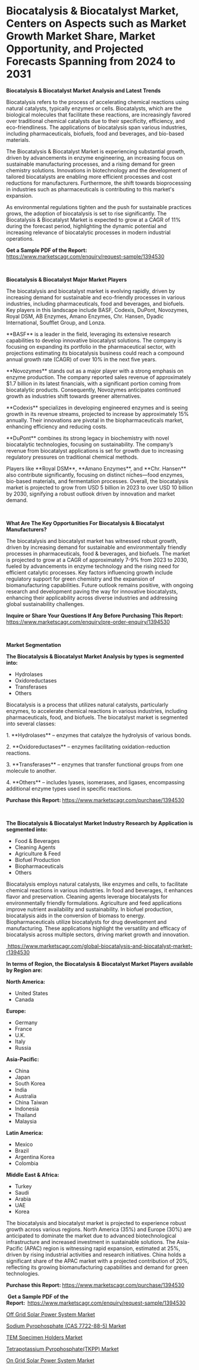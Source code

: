 <p><h1>Biocatalysis & Biocatalyst Market, Centers on Aspects such as Market Growth Market Share, Market Opportunity, and Projected Forecasts Spanning from 2024 to 2031</h1></p><p><strong>Biocatalysis & Biocatalyst Market Analysis and Latest Trends</strong></p>
<p><p>Biocatalysis refers to the process of accelerating chemical reactions using natural catalysts, typically enzymes or cells. Biocatalysts, which are the biological molecules that facilitate these reactions, are increasingly favored over traditional chemical catalysts due to their specificity, efficiency, and eco-friendliness. The applications of biocatalysis span various industries, including pharmaceuticals, biofuels, food and beverages, and bio-based materials.</p><p>The Biocatalysis & Biocatalyst Market is experiencing substantial growth, driven by advancements in enzyme engineering, an increasing focus on sustainable manufacturing processes, and a rising demand for green chemistry solutions. Innovations in biotechnology and the development of tailored biocatalysts are enabling more efficient processes and cost reductions for manufacturers. Furthermore, the shift towards bioprocessing in industries such as pharmaceuticals is contributing to this market's expansion.</p><p>As environmental regulations tighten and the push for sustainable practices grows, the adoption of biocatalysis is set to rise significantly. The Biocatalysis & Biocatalyst Market is expected to grow at a CAGR of 11% during the forecast period, highlighting the dynamic potential and increasing relevance of biocatalytic processes in modern industrial operations.</p></p>
<p><strong>Get a Sample PDF of the Report:&nbsp;</strong> <a href="https://www.marketscagr.com/enquiry/request-sample/1394530">https://www.marketscagr.com/enquiry/request-sample/1394530</a></p>
<p>&nbsp;</p>
<p><strong>Biocatalysis & Biocatalyst Major Market Players</strong></p>
<p><p>The biocatalysis and biocatalyst market is evolving rapidly, driven by increasing demand for sustainable and eco-friendly processes in various industries, including pharmaceuticals, food and beverages, and biofuels. Key players in this landscape include BASF, Codexis, DuPont, Novozymes, Royal DSM, AB Enzymes, Amano Enzymes, Chr. Hansen, Dyadic International, Soufflet Group, and Lonza.</p><p>**BASF** is a leader in the field, leveraging its extensive research capabilities to develop innovative biocatalyst solutions. The company is focusing on expanding its portfolio in the pharmaceutical sector, with projections estimating its biocatalysis business could reach a compound annual growth rate (CAGR) of over 10% in the next five years.</p><p>**Novozymes** stands out as a major player with a strong emphasis on enzyme production. The company reported sales revenue of approximately $1.7 billion in its latest financials, with a significant portion coming from biocatalytic products. Consequently, Novozymes anticipates continued growth as industries shift towards greener alternatives.</p><p>**Codexis** specializes in developing engineered enzymes and is seeing growth in its revenue streams, projected to increase by approximately 15% annually. Their innovations are pivotal in the biopharmaceuticals market, enhancing efficiency and reducing costs.</p><p>**DuPont** combines its strong legacy in biochemistry with novel biocatalytic technologies, focusing on sustainability. The company’s revenue from biocatalyst applications is set for growth due to increasing regulatory pressures on traditional chemical methods.</p><p>Players like **Royal DSM**, **Amano Enzymes**, and **Chr. Hansen** also contribute significantly, focusing on distinct niches—food enzymes, bio-based materials, and fermentation processes. Overall, the biocatalysis market is projected to grow from USD 5 billion in 2023 to over USD 10 billion by 2030, signifying a robust outlook driven by innovation and market demand.</p></p>
<p>&nbsp;</p>
<p><strong>What Are The Key Opportunities For Biocatalysis & Biocatalyst Manufacturers?</strong></p>
<p><p>The biocatalysis and biocatalyst market has witnessed robust growth, driven by increasing demand for sustainable and environmentally friendly processes in pharmaceuticals, food & beverages, and biofuels. The market is projected to grow at a CAGR of approximately 7-9% from 2023 to 2030, fueled by advancements in enzyme technology and the rising need for efficient catalytic processes. Key factors influencing growth include regulatory support for green chemistry and the expansion of biomanufacturing capabilities. Future outlook remains positive, with ongoing research and development paving the way for innovative biocatalysts, enhancing their applicability across diverse industries and addressing global sustainability challenges.</p></p>
<p><strong>Inquire or Share Your Questions If Any Before Purchasing This Report:</strong> <a href="https://www.marketscagr.com/enquiry/pre-order-enquiry/1394530">https://www.marketscagr.com/enquiry/pre-order-enquiry/1394530</a></p>
<p>&nbsp;</p>
<p><strong>Market Segmentation</strong></p>
<p><strong>The Biocatalysis & Biocatalyst Market Analysis by types is segmented into:</strong></p>
<p><ul><li>Hydrolases</li><li>Oxidoreductases</li><li>Transferases</li><li>Others</li></ul></p>
<p><p>Biocatalysis is a process that utilizes natural catalysts, particularly enzymes, to accelerate chemical reactions in various industries, including pharmaceuticals, food, and biofuels. The biocatalyst market is segmented into several classes: </p><p>1. **Hydrolases** – enzymes that catalyze the hydrolysis of various bonds.</p><p>2. **Oxidoreductases** – enzymes facilitating oxidation-reduction reactions.</p><p>3. **Transferases** – enzymes that transfer functional groups from one molecule to another.</p><p>4. **Others** – includes lyases, isomerases, and ligases, encompassing additional enzyme types used in specific reactions.</p></p>
<p><strong>Purchase this Report:&nbsp;</strong><a href="https://www.marketscagr.com/purchase/1394530">https://www.marketscagr.com/purchase/1394530</a></p>
<p>&nbsp;</p>
<p><strong>The Biocatalysis & Biocatalyst Market Industry Research by Application is segmented into:</strong></p>
<p><ul><li>Food & Beverages</li><li>Cleaning Agents</li><li>Agriculture & Feed</li><li>Biofuel Production</li><li>Biopharmaceuticals</li><li>Others</li></ul></p>
<p><p>Biocatalysis employs natural catalysts, like enzymes and cells, to facilitate chemical reactions in various industries. In food and beverages, it enhances flavor and preservation. Cleaning agents leverage biocatalysts for environmentally friendly formulations. Agriculture and feed applications improve nutrient availability and sustainability. In biofuel production, biocatalysis aids in the conversion of biomass to energy. Biopharmaceuticals utilize biocatalysts for drug development and manufacturing. These applications highlight the versatility and efficacy of biocatalysis across multiple sectors, driving market growth and innovation.</p></p>
<p><a href="https://www.marketscagr.com/global-biocatalysis-and-biocatalyst-market-r1394530">&nbsp;https://www.marketscagr.com/global-biocatalysis-and-biocatalyst-market-r1394530</a></p>
<p><strong>In terms of Region, the Biocatalysis & Biocatalyst Market Players available by Region are:</strong></p>
<p>
    <p> <strong> North America: </strong>
        <ul>
            <li>United States</li>
            <li>Canada</li>
        </ul>
        </p> 
    <p> <strong> Europe: </strong>
        <ul>
            <li>Germany</li>
            <li>France</li>
            <li>U.K.</li>
            <li>Italy</li>
            <li>Russia</li>
        </ul>
        </p> 
    <p> <strong> Asia-Pacific: </strong>
        <ul>
            <li>China</li>
            <li>Japan</li>
            <li>South Korea</li>
            <li>India</li>
            <li>Australia</li>
            <li>China Taiwan</li>
            <li>Indonesia</li>
            <li>Thailand</li>
            <li>Malaysia</li>
        </ul>
        </p> 
    <p> <strong> Latin America: </strong>
        <ul>
            <li>Mexico</li>
            <li>Brazil</li>
            <li>Argentina Korea</li>
            <li>Colombia</li>
        </ul>
        </p> 
    <p> <strong> Middle East & Africa: </strong>
        <ul>
            <li>Turkey</li>
            <li>Saudi</li>
            <li>Arabia</li>
            <li>UAE</li>
            <li>Korea</li>
        </ul>
    </p>
    </p>
<p><p>The biocatalysis and biocatalyst market is projected to experience robust growth across various regions. North America (35%) and Europe (30%) are anticipated to dominate the market due to advanced biotechnological infrastructure and increased investment in sustainable solutions. The Asia-Pacific (APAC) region is witnessing rapid expansion, estimated at 25%, driven by rising industrial activities and research initiatives. China holds a significant share of the APAC market with a projected contribution of 20%, reflecting its growing biomanufacturing capabilities and demand for green technologies.</p></p>
<p><strong>Purchase this Report: </strong><a href="https://www.marketscagr.com/purchase/1394530">https://www.marketscagr.com/purchase/1394530</a></p>
<p>&nbsp;<strong>Get a Sample PDF of the Report:&nbsp;&nbsp;</strong><a href="https://www.marketscagr.com/enquiry/request-sample/1394530">https://www.marketscagr.com/enquiry/request-sample/1394530</a></p>
<p><strong></strong></p>
<p><p><a href="https://www.linkedin.com/pulse/off-grid-solar-power-system-market-size-share-competitive-5v8me?trackingId=xKZ2kp%2B%2FThO1hgxKbXPWyQ%3D%3D">Off Grid Solar Power System Market</a></p><p><a href="https://issuu.com/reportprime-2/docs/sodium-pyrophosphate-cas-7722-88-5-_024a161164733e">Sodium Pyrophosphate (CAS 7722-88-5) Market</a></p><p><a href="https://www.linkedin.com/pulse/tem-specimen-holders-industry-analysis-report-its-market-size-y5oqf?trackingId=rmuKhL7KStmhldoQpMlsGQ%3D%3D">TEM Specimen Holders Market</a></p><p><a href="https://issuu.com/reportprime-2/docs/tetrapotassium-pyrophosphatetkpp-ma_ad64e7817b9feb">Tetrapotassium Pyrophosphate(TKPP) Market</a></p><p><a href="https://www.linkedin.com/pulse/global-grid-solar-power-system-market-size-expected-reach-rnone?trackingId=p%2FjU5FLHTKOL3fBn5iBjjg%3D%3D">On Grid Solar Power System Market</a></p></p>